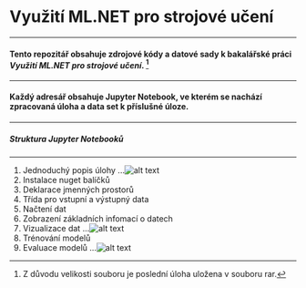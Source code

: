 # Využití ML.NET pro strojové učení
---

#### Tento repozitář obsahuje zdrojové kódy a datové sady k bakalářské práci *Využití ML.NET pro strojové učení*. [^1]
---

#### Každý adresář obsahuje Jupyter Notebook, ve kterém se nachází zpracovaná úloha a data set k příslušné úloze.
---

##### Struktura Jupyter Notebooků
---
1. Jednoduchý popis úlohy
...![alt text][Popis]
3. Instalace nuget balíčků
4. Deklarace jmenných prostorů
5. Třída pro vstupní a výstupný data
6. Načtení dat
7. Zobrazení základních infomací o datech
8. Vizualizace dat
...![alt text][Vizualizace]
9. Trénování modelů
10. Evaluace modelů
...![alt text][Evaluace]


[Popis]: https://github.com/Cemonix/Vyuziti-ML.NET-pro-strojove-uceni/blob/main/Obr%C3%A1zky/Popis_ulohy.PNG
[Vizualizace]: https://github.com/Cemonix/Vyuziti-ML.NET-pro-strojove-uceni/blob/main/Obr%C3%A1zky/Vizualice.PNG
[Evaluace]: https://github.com/Cemonix/Vyuziti-ML.NET-pro-strojove-uceni/blob/main/Obr%C3%A1zky/Evaluace_modelu.PNG

[^1]: Z důvodu velikosti souboru je poslední úloha uložena v souboru rar.
